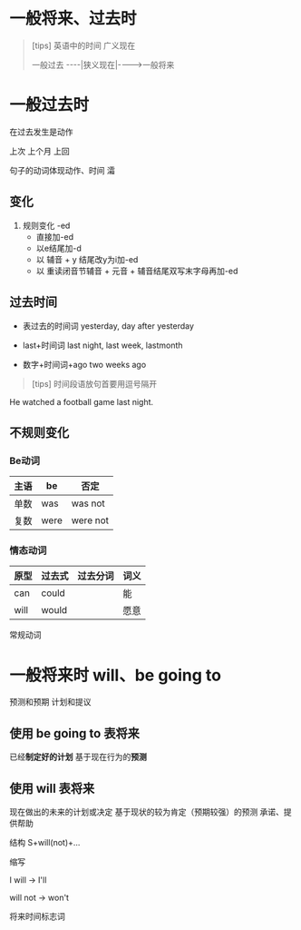 # 一般将来、过去时

>[tips] 英语中的时间
> 广义现在
>
> 一般过去 ----|狭义现在|---->一般将来
# 一般过去时

在过去发生是动作

上次 上个月 上回

句子的动词体现动作、时间
灀
## 变化
1. 规则变化 -ed
    - 直接加-ed
    - 以e结尾加-d
    - 以 辅音 + y 结尾改y为i加-ed
    - 以 重读闭音节辅音 + 元音 + 辅音结尾双写末字母再加-ed

## 过去时间

- 表过去的时间词
    yesterday, day after yesterday

- last+时间词
    last night, last week, lastmonth

- 数字+时间词+ago
    two weeks ago

> [tips] 
> 时间段语放句首要用逗号隔开

He watched a football game last night.

## 不规则变化

### Be动词

|主语|be|否定|
|----|--|---|
|单数|was|was not|
|复数|were|were not|

### 情态动词

|原型|过去式|过去分词|词义|
|----|-----|-------|----|
|can|could||能|
|will|would||愿意|

常规动词

# 一般将来时 will、be going to

预测和预期
计划和提议

## 使用 be going to 表将来
已经**制定好的计划**
基于现在行为的**预测**

## 使用 will 表将来
现在做出的未来的计划或决定
基于现状的较为肯定（预期较强）的预测
承诺、提供帮助

结构
S+will(not)+…

缩写

I will -> I'll

will not -> won't

将来时间标志词




